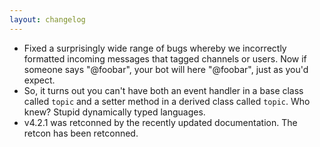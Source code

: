 ```yaml
---
layout: changelog
---
```

  * Fixed a surprisingly wide range of bugs whereby we incorrectly formatted incoming messages that tagged
  channels or users. Now if someone says "@foobar", your bot will here "@foobar", just as you'd expect.
  * So, it turns out you can't have both an event handler in a base class called `topic` and a setter method
  in a derived class called `topic`. Who knew? Stupid dynamically typed languages.
  * v4.2.1 was retconned by the recently updated documentation. The retcon has been retconned.